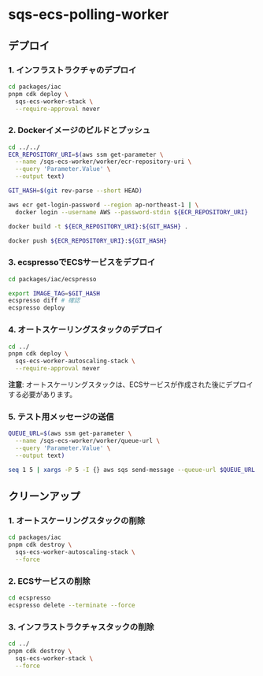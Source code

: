 # sqs-ecs-polling-worker

## デプロイ

### 1. インフラストラクチャのデプロイ

```bash
cd packages/iac
pnpm cdk deploy \
  sqs-ecs-worker-stack \
  --require-approval never
```

### 2. Dockerイメージのビルドとプッシュ

```bash
cd ../../
ECR_REPOSITORY_URI=$(aws ssm get-parameter \
  --name /sqs-ecs-worker/worker/ecr-repository-uri \
  --query 'Parameter.Value' \
  --output text)

GIT_HASH=$(git rev-parse --short HEAD)

aws ecr get-login-password --region ap-northeast-1 | \
  docker login --username AWS --password-stdin ${ECR_REPOSITORY_URI}

docker build -t ${ECR_REPOSITORY_URI}:${GIT_HASH} .

docker push ${ECR_REPOSITORY_URI}:${GIT_HASH}
```

### 3. ecspressoでECSサービスをデプロイ

```bash
cd packages/iac/ecspresso

export IMAGE_TAG=$GIT_HASH
ecspresso diff # 確認
ecspresso deploy
```

### 4. オートスケーリングスタックのデプロイ

```bash
cd ../
pnpm cdk deploy \
  sqs-ecs-worker-autoscaling-stack \
  --require-approval never
```

**注意**: オートスケーリングスタックは、ECSサービスが作成された後にデプロイする必要があります。

### 5. テスト用メッセージの送信

```bash
QUEUE_URL=$(aws ssm get-parameter \
  --name /sqs-ecs-worker/worker/queue-url \
  --query 'Parameter.Value' \
  --output text)

seq 1 5 | xargs -P 5 -I {} aws sqs send-message --queue-url $QUEUE_URL --message-body "{\"type\": \"test\", \"id\": \"msg_{}\"}"
```

## クリーンアップ

### 1. オートスケーリングスタックの削除

```bash
cd packages/iac
pnpm cdk destroy \
  sqs-ecs-worker-autoscaling-stack \
  --force
```

### 2. ECSサービスの削除

```bash
cd ecspresso
ecspresso delete --terminate --force
```

### 3. インフラストラクチャスタックの削除

```bash
cd ../
pnpm cdk destroy \
  sqs-ecs-worker-stack \
  --force
```
